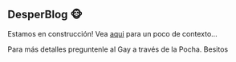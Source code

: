 ## DesperBlog 🐵

Estamos en construcción! Vea [aqui](https://github.com/josePereiro/DesperBlog/discussions/1) para un poco de contexto...

Para más detalles preguntenle al Gay a través de la Pocha. 
Besitos
